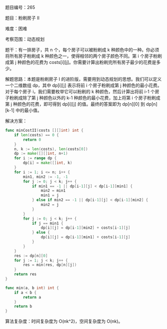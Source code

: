 题目编号：265

题目：粉刷房子 II

难度：困难

考察范围：动态规划

题干：有一排房子，共 n 个，每个房子可以被粉刷成 k 种颜色中的一种。你必须将所有房子粉刷成 k 种颜色之一，使得相邻的两个房子颜色不同。第 i 个房子粉刷成第 j 种颜色的花费为 costs[i][j]。你需要计算出粉刷完所有房子最少的花费是多少。

解题思路：本题是粉刷房子 I 的进阶版，需要用到动态规划的思想。我们可以定义一个二维数组 dp，其中 dp[i][j] 表示将前 i 个房子粉刷成第 j 种颜色的最小花费。对于每个房子 i，我们需要枚举它可以粉刷的 k 种颜色，然后计算出将前 i-1 个房子粉刷成除了第 j 种颜色以外的 k-1 种颜色的最小花费，加上将第 i 个房子粉刷成第 j 种颜色的花费，即可得到 dp[i][j] 的值。最终的答案即为 dp[n][0] 到 dp[n][k-1] 中的最小值。

解决方案：

```go
func minCostII(costs [][]int) int {
    if len(costs) == 0 {
        return 0
    }
    n, k := len(costs), len(costs[0])
    dp := make([][]int, n+1)
    for i := range dp {
        dp[i] = make([]int, k)
    }
    for i := 1; i <= n; i++ {
        min1, min2 := -1, -1
        for j := 0; j < k; j++ {
            if min1 == -1 || dp[i-1][j] < dp[i-1][min1] {
                min2 = min1
                min1 = j
            } else if min2 == -1 || dp[i-1][j] < dp[i-1][min2] {
                min2 = j
            }
        }
        for j := 0; j < k; j++ {
            if j == min1 {
                dp[i][j] = dp[i-1][min2] + costs[i-1][j]
            } else {
                dp[i][j] = dp[i-1][min1] + costs[i-1][j]
            }
        }
    }
    res := dp[n][0]
    for j := 1; j < k; j++ {
        res = min(res, dp[n][j])
    }
    return res
}

func min(a, b int) int {
    if a < b {
        return a
    }
    return b
}
```

算法复杂度：时间复杂度为 O(nk^2)，空间复杂度为 O(nk)。